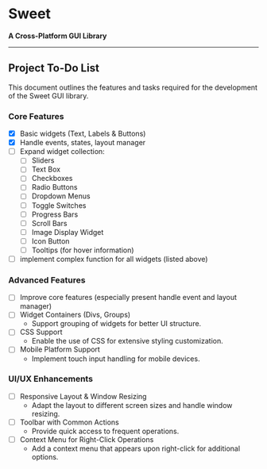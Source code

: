 # Sweet
**A Cross-Platform GUI Library**

---

## Project To-Do List

This document outlines the features and tasks required for the development of the Sweet GUI library.

### Core Features
- [x] Basic widgets (Text, Labels & Buttons)
- [x] Handle events, states, layout manager
- [ ] Expand widget collection:
  - [ ] Sliders
  - [ ] Text Box
  - [ ] Checkboxes
  - [ ] Radio Buttons
  - [ ] Dropdown Menus
  - [ ] Toggle Switches
  - [ ] Progress Bars
  - [ ] Scroll Bars
  - [ ] Image Display Widget
  - [ ] Icon Button
  - [ ] Tooltips (for hover information)
- [ ] implement complex function for all widgets (listed above)

### Advanced Features
- [ ] Improve core features (especially present handle event and layout manager)
- [ ] Widget Containers (Divs, Groups)
  - Support grouping of widgets for better UI structure.
- [ ] CSS Support
  - Enable the use of CSS for extensive styling customization.
- [ ] Mobile Platform Support
  - Implement touch input handling for mobile devices.

### UI/UX Enhancements
- [ ] Responsive Layout & Window Resizing
  - Adapt the layout to different screen sizes and handle window resizing.
- [ ] Toolbar with Common Actions
  - Provide quick access to frequent operations.
- [ ] Context Menu for Right-Click Operations
  - Add a context menu that appears upon right-click for additional options.

